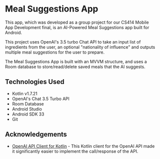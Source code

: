 
# Meal Suggestions App

This app, which was developed as a group project for our CS414 Mobile App Development final, is an AI-Powered Meal Suggestions app built for Android. 

This project uses OpenAI's 3.5 turbo Chat API to take an input list of ingredients from the user, an optional "nationality of influence" and outputs multiple meal suggestions for the user to prepare.

The Meal Suggestions App is built with an MVVM structure, and uses a Room database to store/read/delete saved meals that the AI suggests.



## Technologies Used
- Kotlin v1.7.21
- OpenAI's Chat 3.5 Turbo API
- Room Database
- Android Studio
- Android SDK 33
- Git
## Acknowledgements

 - [OpenAI API Client for Kotlin](https://awesomeopensource.com/project/elangosundar/awesome-README-templates) - This Kotlin client for the OpenAI API made it significantly easier to implement the call/response of the API.



